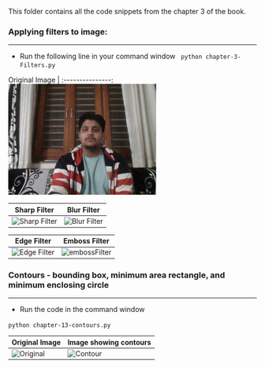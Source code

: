 
This folder contains all the code snippets from the chapter 3 of the book. 


### Applying filters to image:
_______________________________________________________________________________________________________________________________

- Run the following line in your command window 
` python chapter-3-Filters.py`

Original Image |
:---------------:
<img src="OriginalImage.jpg" width="300" /> 

Sharp Filter| Blur Filter
---------|----------
![Sharp Filter](https://github.com/arpitj07/OpenCV-with-Python/blob/master/Project-2/sharpFilter.jpg) |![Blur Filter](https://github.com/arpitj07/OpenCV-with-Python/blob/master/Project-2/blurFilter.jpg)

 Edge Filter | Emboss Filter 
---------|----------
![ Edge Filter ](https://github.com/arpitj07/OpenCV-with-Python/blob/master/Project-2/edgeFilter.jpg) | ![embossFilter](https://github.com/arpitj07/OpenCV-with-Python/blob/master/Project-2/embossFilter.jpg)


### Contours - bounding box, minimum area rectangle, and minimum enclosing circle
______________________________________________________________________________________________________________________________

- Run the code in the command window 

`python chapter-13-contours.py`

Original Image| Image showing contours
---------|----------
![Original](https://github.com/arpitj07/OpenCV-with-Python/blob/master/Project-2/Images/image.jpg) |![Contour](https://github.com/arpitj07/OpenCV-with-Python/blob/master/Project-2/images/Contour.jpg)
